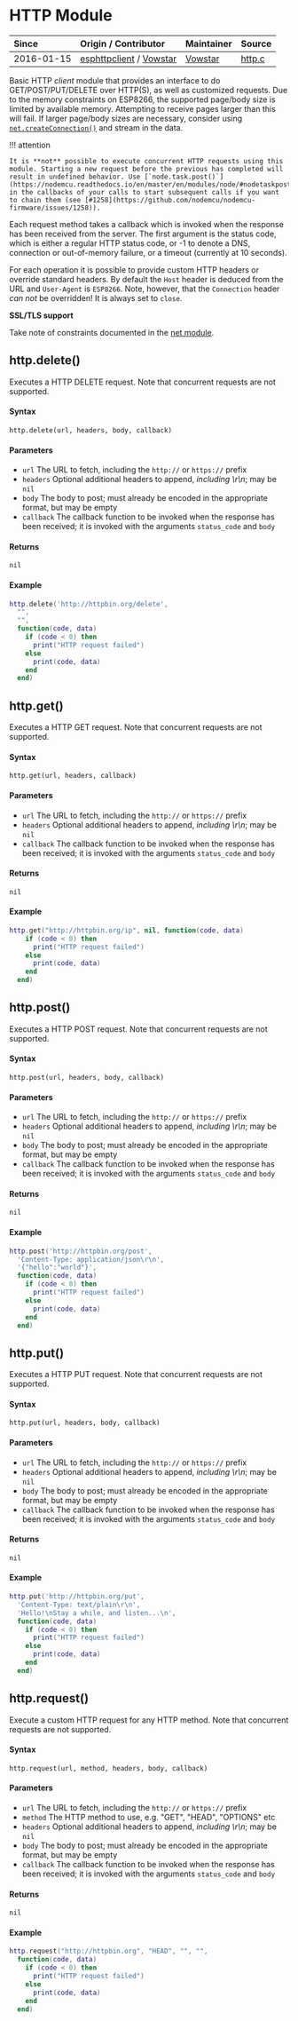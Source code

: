 # HTTP Module
| Since  | Origin / Contributor  | Maintainer  | Source  |
| :----- | :-------------------- | :---------- | :------ |
| 2016-01-15 | [esphttpclient](https://github.com/Caerbannog/esphttpclient) / [Vowstar](https://github.com/vowstar) | [Vowstar](https://github.com/vowstar) | [http.c](../../../app/modules/http.c)|

Basic HTTP *client* module that provides an interface to do GET/POST/PUT/DELETE over HTTP(S), as well as customized requests. Due to the memory constraints on ESP8266, the supported page/body size is limited by available memory. Attempting to receive pages larger than this will fail. If larger page/body sizes are necessary, consider using [`net.createConnection()`](net.md#netcreateconnection) and stream in the data.

!!! attention

    It is **not** possible to execute concurrent HTTP requests using this module. Starting a new request before the previous has completed will result in undefined behavior. Use [`node.task.post()`](https://nodemcu.readthedocs.io/en/master/en/modules/node/#nodetaskpost) in the callbacks of your calls to start subsequent calls if you want to chain them (see [#1258](https://github.com/nodemcu/nodemcu-firmware/issues/1258)).

Each request method takes a callback which is invoked when the response has been received from the server. The first argument is the status code, which is either a regular HTTP status code, or -1 to denote a DNS, connection or out-of-memory failure, or a timeout (currently at 10 seconds).

For each operation it is possible to provide custom HTTP headers or override standard headers. By default the `Host` header is deduced from the URL and `User-Agent` is `ESP8266`. Note, however, that the `Connection` header *can not* be overridden! It is always set to `close`.

**SSL/TLS support**

Take note of constraints documented in the [net module](net.md). 

## http.delete()

Executes a HTTP DELETE request. Note that concurrent requests are not supported.

#### Syntax
`http.delete(url, headers, body, callback)`

#### Parameters
- `url` The URL to fetch, including the `http://` or `https://` prefix
- `headers` Optional additional headers to append, *including \r\n*; may be `nil`
- `body` The body to post; must already be encoded in the appropriate format, but may be empty
- `callback` The callback function to be invoked when the response has been received; it is invoked with the arguments `status_code` and `body`

#### Returns
`nil`

#### Example
```lua
http.delete('http://httpbin.org/delete',
  "",
  "",
  function(code, data)
    if (code < 0) then
      print("HTTP request failed")
    else
      print(code, data)
    end
  end)
```

## http.get()

Executes a HTTP GET request. Note that concurrent requests are not supported.

#### Syntax
`http.get(url, headers, callback)`

#### Parameters
- `url` The URL to fetch, including the `http://` or `https://` prefix
- `headers` Optional additional headers to append, *including \r\n*; may be `nil`
- `callback` The callback function to be invoked when the response has been received; it is invoked with the arguments `status_code` and `body`

#### Returns
`nil`

#### Example
```lua
http.get("http://httpbin.org/ip", nil, function(code, data)
    if (code < 0) then
      print("HTTP request failed")
    else
      print(code, data)
    end
  end)
```

## http.post()

Executes a HTTP POST request. Note that concurrent requests are not supported.

#### Syntax
`http.post(url, headers, body, callback)`

#### Parameters
- `url` The URL to fetch, including the `http://` or `https://` prefix
- `headers` Optional additional headers to append, *including \r\n*; may be `nil`
- `body` The body to post; must already be encoded in the appropriate format, but may be empty
- `callback` The callback function to be invoked when the response has been received; it is invoked with the arguments `status_code` and `body`

#### Returns
`nil`

#### Example
```lua
http.post('http://httpbin.org/post',
  'Content-Type: application/json\r\n',
  '{"hello":"world"}',
  function(code, data)
    if (code < 0) then
      print("HTTP request failed")
    else
      print(code, data)
    end
  end)
```

## http.put()

Executes a HTTP PUT request. Note that concurrent requests are not supported.

#### Syntax
`http.put(url, headers, body, callback)`

#### Parameters
- `url` The URL to fetch, including the `http://` or `https://` prefix
- `headers` Optional additional headers to append, *including \r\n*; may be `nil`
- `body` The body to post; must already be encoded in the appropriate format, but may be empty
- `callback` The callback function to be invoked when the response has been received; it is invoked with the arguments `status_code` and `body`

#### Returns
`nil`

#### Example
```lua
http.put('http://httpbin.org/put',
  'Content-Type: text/plain\r\n',
  'Hello!\nStay a while, and listen...\n',
  function(code, data)
    if (code < 0) then
      print("HTTP request failed")
    else
      print(code, data)
    end
  end)
```

## http.request()

Execute a custom HTTP request for any HTTP method. Note that concurrent requests are not supported.

#### Syntax
`http.request(url, method, headers, body, callback)`

#### Parameters
- `url` The URL to fetch, including the `http://` or `https://` prefix
- `method` The HTTP method to use, e.g. "GET", "HEAD", "OPTIONS" etc
- `headers` Optional additional headers to append, *including \r\n*; may be `nil`
- `body` The body to post; must already be encoded in the appropriate format, but may be empty
- `callback` The callback function to be invoked when the response has been received; it is invoked with the arguments `status_code` and `body`

#### Returns
`nil`

#### Example
```lua
http.request("http://httpbin.org", "HEAD", "", "", 
  function(code, data)
    if (code < 0) then
      print("HTTP request failed")
    else
      print(code, data)
    end
  end)
```
